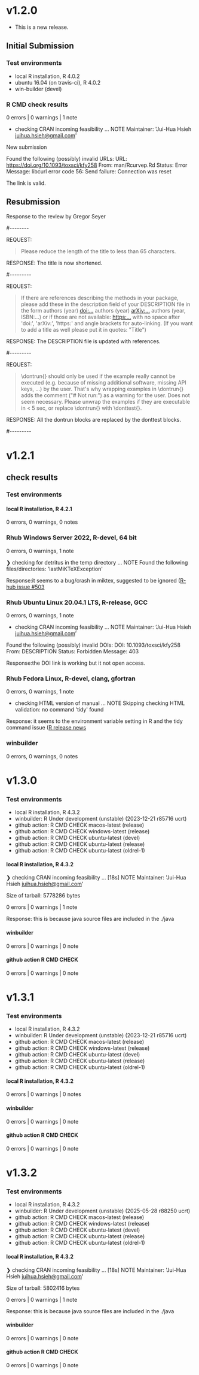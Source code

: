 # v1.2.0

* This is a new release.

## Initial Submission

### Test environments
* local R installation, R 4.0.2
* ubuntu 16.04 (on travis-ci), R 4.0.2
* win-builder (devel)

### R CMD check results

0 errors | 0 warnings | 1 note

* checking CRAN incoming feasibility ... NOTE
Maintainer: 'Jui-Hua Hsieh <juihua.hsieh@gmail.com>'

New submission

Found the following (possibly) invalid URLs:
  URL: https://doi.org/10.1093/toxsci/kfy258
    From: man/Rcurvep.Rd
    Status: Error
    Message: libcurl error code 56:
      	Send failure: Connection was reset
      	
The link is valid.

## Resubmission

Response to the review by Gregor Seyer

#--------

REQUEST:
> Please reduce the length of the title to less than 65 characters.

RESPONSE:
The title is now shortened. 

#---------

REQUEST: 
> If there are references describing the methods in your package, please
add these in the description field of your DESCRIPTION file in the form
authors (year) <doi:...>
authors (year) <arXiv:...>
authors (year, ISBN:...)
or if those are not available: <https:...>
with no space after 'doi:', 'arXiv:', 'https:' and angle brackets for
auto-linking.
(If you want to add a title as well please put it in quotes: "Title")

RESPONSE:
The DESCRIPTION file is updated with references.

#---------

REQUEST:
>\dontrun{} should only be used if the example really cannot be executed
(e.g. because of missing additional software, missing API keys, ...) by
the user. That's why wrapping examples in \dontrun{} adds the comment
("# Not run:") as a warning for the user.
Does not seem necessary.
Please unwrap the examples if they are executable in < 5 sec, or replace
\dontrun{} with \donttest{}.

RESPONSE:
All the dontrun blocks are replaced by the donttest blocks.

#---------


# v1.2.1

## check results

### Test environments

#### local R installation, R 4.2.1

0 errors, 0 warnings, 0 notes

### Rhub  Windows Server 2022, R-devel, 64 bit

0 errors, 0 warnings, 1 note


❯ checking for detritus in the temp directory ... NOTE
  Found the following files/directories:
    'lastMiKTeXException'
    
Response:it seems to a bug/crash in miktex, suggested to be ignored ([R-hub issue #503](https://github.com/r-hub/rhub/issues/503)

### Rhub  Ubuntu Linux 20.04.1 LTS, R-release, GCC

0 errors, 0 warnings, 1 note

* checking CRAN incoming feasibility ... NOTE
Maintainer: ‘Jui-Hua Hsieh <juihua.hsieh@gmail.com>’

Found the following (possibly) invalid DOIs:
  DOI: 10.1093/toxsci/kfy258
    From: DESCRIPTION
    Status: Forbidden
    Message: 403
    
Response:the DOI link is working but it not open access.  
    
### Rhub Fedora Linux, R-devel, clang, gfortran

0 errors, 0 warnings, 1 note

* checking HTML version of manual ... NOTE
Skipping checking HTML validation: no command 'tidy' found

Response: it seems to the environment variable setting in R and the tidy command issue ([R release news](https://cran.r-project.org/doc/manuals/r-release/NEWS.html)


### winbuilder

0 errors, 0 warnings, 0 notes


# v1.3.0

### Test environments
* local R installation, R 4.3.2
* winbuilder: R Under development (unstable) (2023-12-21 r85716 ucrt)
* github action: R CMD CHECK macos-latest (release)
* github action: R CMD CHECK windows-latest (release)
* github action: R CMD CHECK ubuntu-latest (devel)
* github action: R CMD CHECK ubuntu-latest (release)
* github action: R CMD CHECK ubuntu-latest (oldrel-1)

#### local R installation, R 4.3.2

❯ checking CRAN incoming feasibility ... [18s] NOTE
  Maintainer: 'Jui-Hua Hsieh <juihua.hsieh@gmail.com>'
  
  Size of tarball: 5778286 bytes

0 errors | 0 warnings | 1 note

Response: this is because java source files are included in the ./java

#### winbuilder

0 errors | 0 warnings | 0 note

#### github action R CMD CHECK

0 errors | 0 warnings | 0 note


# v1.3.1

### Test environments
* local R installation, R 4.3.2
* winbuilder: R Under development (unstable) (2023-12-21 r85716 ucrt)
* github action: R CMD CHECK macos-latest (release)
* github action: R CMD CHECK windows-latest (release)
* github action: R CMD CHECK ubuntu-latest (devel)
* github action: R CMD CHECK ubuntu-latest (release)
* github action: R CMD CHECK ubuntu-latest (oldrel-1)


#### local R installation, R 4.3.2

0 errors | 0 warnings | 0 notes 

#### winbuilder

0 errors | 0 warnings | 0 note

#### github action R CMD CHECK

0 errors | 0 warnings | 0 note

# v1.3.2

### Test environments
* local R installation, R 4.3.2
* winbuilder: R Under development (unstable) (2025-05-28 r88250 ucrt)
* github action: R CMD CHECK macos-latest (release)
* github action: R CMD CHECK windows-latest (release)
* github action: R CMD CHECK ubuntu-latest (devel)
* github action: R CMD CHECK ubuntu-latest (release)
* github action: R CMD CHECK ubuntu-latest (oldrel-1)


#### local R installation, R 4.3.2

❯ checking CRAN incoming feasibility ... [18s] NOTE
  Maintainer: 'Jui-Hua Hsieh <juihua.hsieh@gmail.com>'
  
  Size of tarball: 5802416 bytes

0 errors | 0 warnings | 1 note

Response: this is because java source files are included in the ./java


#### winbuilder

0 errors | 0 warnings | 0 note

#### github action R CMD CHECK

0 errors | 0 warnings | 0 note

